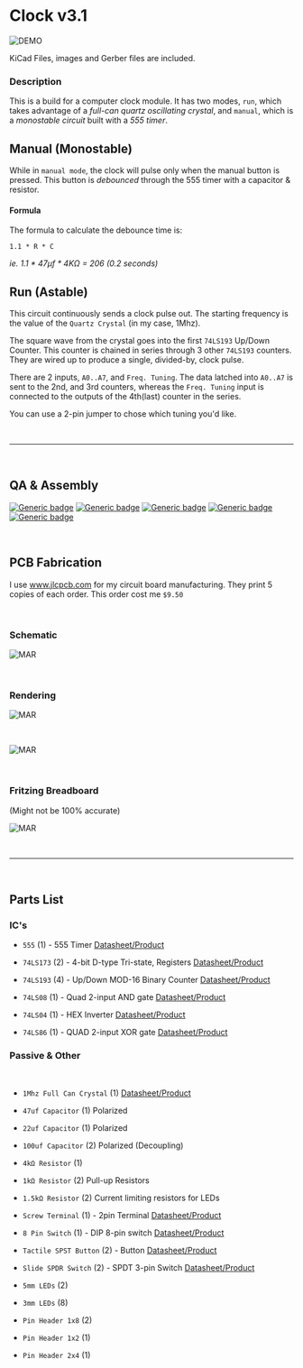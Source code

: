 # Clock v3.1

![DEMO](https://github.com/theWickedWebDev/8-bit-computer/blob/master/clock-module/clock-demo.gif?raw=true)


KiCad Files, images and Gerber files are included.

### Description
This is a build for a computer clock module. It has two modes, `run`, which takes advantage of a *full-can quartz oscillating crystal*, and `manual`, which is a *monostable circuit* built with a *555 timer*.

## Manual (Monostable)

While in `manual mode`, the clock will pulse only when the manual button is pressed. This button is *debounced* through the 555 timer with a capacitor & resistor.

#### Formula

The formula to calculate the debounce time is:
```
1.1 * R * C
```

*ie. 1.1 * 47μf * 4KΩ = 206 (0.2 seconds)*

## Run (Astable)

This circuit continuously sends a clock pulse out. The starting frequency is the value of the `Quartz Crystal` (in my case, 1Mhz). 

The square wave from the crystal goes into the first `74LS193` Up/Down Counter. This counter is chained in series through 3 other `74LS193` counters. They are wired up to produce a single, divided-by, clock pulse.

There are 2 inputs, `A0..A7`, and `Freq. Tuning`. The data latched into `A0..A7` is sent to the 2nd, and 3rd counters, whereas the `Freq. Tuning` input is connected to the outputs of the 4th(last) counter in the series.

You can use a 2-pin jumper to chose which tuning you'd like.

<br/>
<hr/>
<br/>

## QA & Assembly
[![Generic badge](https://img.shields.io/badge/Status-Done-green.svg)](https://shields.io/) [![Generic badge](https://img.shields.io/badge/PCB-Built-green.svg)](https://shields.io/) [![Generic badge](https://img.shields.io/badge/QA-Pass-green.svg)](https://shields.io/) [![Generic badge](https://img.shields.io/badge/ERC-Pass-green.svg)](https://shields.io/) [![Generic badge](https://img.shields.io/badge/DRC-Pass-green.svg)](https://shields.io/)

<br/>

## PCB Fabrication
I use www.jlcpcb.com for my circuit board manufacturing. They print 5 copies of each order. This order cost me `$9.50`

<br/>

### Schematic

![MAR](https://github.com/theWickedWebDev/8-bit-computer/blob/master/clock-module/clock-sch.png?raw=true)

<br/>

### Rendering

![MAR](https://github.com/theWickedWebDev/8-bit-computer/blob/master/clock-module/clock-3d.png?raw=true)

<br/>

![MAR](https://github.com/theWickedWebDev/8-bit-computer/blob/master/clock-module/clock-board.png?raw=true)

<br/>

### Fritzing Breadboard
(Might not be 100% accurate)

![MAR](https://github.com/theWickedWebDev/8-bit-computer/blob/master/clock-module/clock-breadboard.png?raw=true)

<br/>
<hr/>
<br/>

## Parts List

### IC's
- `555` (1) - 555 Timer [Datasheet/Product](https://www.jameco.com/z/NE555P-Major-Brands-IC-LM555P-Single-Timer-LM555CN-NE555N-TL555P-MC1455P-_27422.html)

- `74LS173` (2) - 4-bit D-type Tri-state, Registers [Datasheet/Product](https://www.jameco.com/z/74LS173-Major-Brands-IC-74LS173-4-BIT-D-TYPE-REGISTER-3-STATE-OUTPUT_46922.html)

- `74LS193` (4) - Up/Down MOD-16 Binary Counter [Datasheet/Product](https://www.jameco.com/z/74LS193-Major-Brands-IC-74LS193-Synchronous-4-Bit-Up-Down-Binary-Counter_47036.html)

- `74LS08` (1) - Quad 2-input AND gate [Datasheet/Product](https://www.jameco.com/z/74LS08-Major-Brands-IC-74LS08-Quad-2-Input-Positive-AND-Gate_46375.html)

- `74LS04` (1) - HEX Inverter [Datasheet/Product](https://www.jameco.com/z/74LS04-Major-Brands-IC-74LS04-Hex-Inverter_46316.html)

- `74LS86` (1) - QUAD 2-input XOR gate [Datasheet/Product](https://www.jameco.com/z/74LS86-Major-Brands-IC-74LS86-QUAD-2-INPUT-EXCLUSIVE-OR-GATE_48098.html)

### Passive & Other
<br/>

- `1Mhz Full Can Crystal` (1) [Datasheet/Product](https://www.jameco.com/z/OSC1-Jameco-Valuepro-1-MHz-Full-Can-Crystal-Oscillator_27861.html)

- `47uf Capacitor` (1) Polarized
- `22uf Capacitor` (1) Polarized
- `100uf Capacitor` (2) Polarized (Decoupling)

- `4kΩ Resistor` (1)
- `1kΩ Resistor` (2) Pull-up Resistors
- `1.5kΩ Resistor` (2) Current limiting resistors for LEDs

- `Screw Terminal` (1) - 2pin Terminal [Datasheet/Product](https://www.jameco.com/z/EK500V-02P-R-Dinkle-Terminal-Block-Header-2-Position-Top-Screw-5mm-Solder-Straight-Thru-Hole-20A_160785.html)

- `8 Pin Switch` (1) - DIP 8-pin switch [Datasheet/Product](https://www.jameco.com/z/76SB08ST-Grayhill-DIP-Switch-On-Off-Single-Pole-Single-Throw-8-Raised-Rocker-0-15-Amp-30-Volt-PC-Pins-2000-Cycle-2-5mm-Through-Hole-Tube_696917.html)

- `Tactile SPST Button` (2) - Button [Datasheet/Product](https://www.jameco.com/z/JTP1230A-Apem-Components-Switch-Push-Button-Tactile-Single-Pole-Single-Throw-Off-Momentary-On-15-Volt-DC-20mA_1586074.html)

- `Slide SPDR Switch` (2) - SPDT 3-pin Switch [Datasheet/Product](https://www.jameco.com/z/EG218-E-Switch-Slide-Switch-SPDT-ON-ON-500mA-50VDC-3-Pin-Breadboard-Friendly_2314127.html)

- `5mm LEDs` (2)
- `3mm LEDs` (8)
- `Pin Header 1x8` (2)
- `Pin Header 1x2` (1)
- `Pin Header 2x4` (1)
